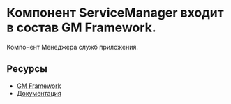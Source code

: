 # Компонент ServiceManager входит в состав GM Framework.

Компонент Менеджера служб приложения.

## Ресурсы
- [GM Framework](https://apps.gearmagic.ru/framework)
- [Документация](https://apps.gearmagic.ru/component/framework-servicemanager)

